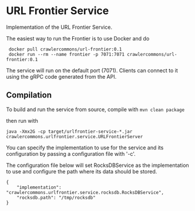 # URL Frontier Service

Implementation of the URL Frontier Service.

The easiest way to run the Frontier is to use Docker and do 

```
 docker pull crawlercommons/url-frontier:0.1
 docker run --rm --name frontier -p 7071:7071 crawlercommons/url-frontier:0.1
```

The service will run on the default port (7071). Clients can connect to it using the gRPC code generated from the API.

## Compilation

To build and run the service from source, compile with `mvn clean package`

then run with 

`java -Xmx2G -cp target/urlfrontier-service-*.jar crawlercommons.urlfrontier.service.URLFrontierServer`

You can specify the implementation to use for the service and its configuration by passing a configuration file with '-c'.

The configuration file below will set RocksDBService as the implementation to use and configure the path where its data should be stored. 

```
{
	"implementation": "crawlercommons.urlfrontier.service.rocksdb.RocksDBService",
	"rocksdb.path": "/tmp/rocksdb"
}
```

